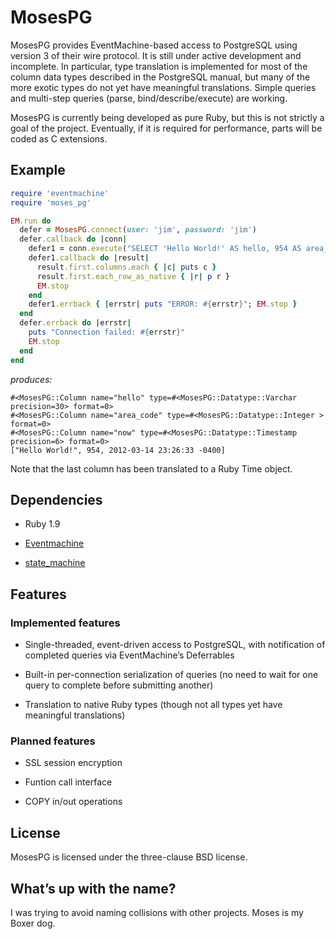 # MosesPG

MosesPG provides EventMachine-based access to PostgreSQL using version 3 of
their wire protocol. It is still under active development and incomplete. In
particular, type translation is implemented for most of the column data types
described in the PostgreSQL manual, but many of the more exotic types do not
yet have meaningful translations. Simple queries and multi-step queries
(parse, bind/describe/execute) are working.

MosesPG is currently being developed as pure Ruby, but this is not strictly a
goal of the project. Eventually, if it is required for performance, parts will
be coded as C extensions.

## Example

```ruby
require 'eventmachine'
require 'moses_pg'

EM.run do
  defer = MosesPG.connect(user: 'jim', password: 'jim')
  defer.callback do |conn|
    defer1 = conn.execute("SELECT 'Hello World!' AS hello, 954 AS area_code, localtimestamp AS now")
    defer1.callback do |result|
      result.first.columns.each { |c| puts c }
      result.first.each_row_as_native { |r| p r }
      EM.stop
    end
    defer1.errback { |errstr| puts "ERROR: #{errstr}"; EM.stop }
  end
  defer.errback do |errstr|
    puts "Connection failed: #{errstr}"
    EM.stop
  end
end
```

_produces:_

    #<MosesPG::Column name="hello" type=#<MosesPG::Datatype::Varchar precision=30> format=0>
    #<MosesPG::Column name="area_code" type=#<MosesPG::Datatype::Integer > format=0>
    #<MosesPG::Column name="now" type=#<MosesPG::Datatype::Timestamp precision=6> format=0>
    ["Hello World!", 954, 2012-03-14 23:26:33 -0400]

Note that the last column has been translated to a Ruby Time object.

## Dependencies

* Ruby 1.9

* [Eventmachine](https://github.com/eventmachine/eventmachine)

* [state_machine](https://github.com/pluginaweek/state_machine)

## Features

### Implemented features

* Single-threaded, event-driven access to PostgreSQL, with notification of
completed queries via EventMachine&rsquo;s Deferrables

* Built-in per-connection serialization of queries (no need to wait for one
query to complete before submitting another)

* Translation to native Ruby types (though not all types yet have meaningful
translations)

### Planned features

* SSL session encryption

* Funtion call interface

* COPY in/out operations

## License

MosesPG is licensed under the three-clause BSD license.

## What&rsquo;s up with the name?

I was trying to avoid naming collisions with other projects. Moses is my Boxer
dog.
